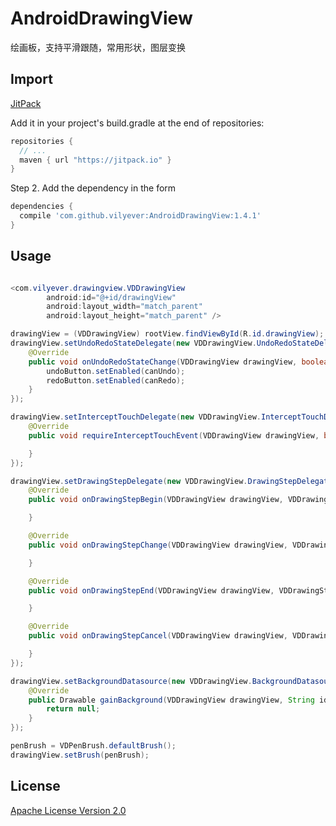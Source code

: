 # AndroidDrawingView
绘画板，支持平滑跟随，常用形状，图层变换

## Import
[JitPack](https://jitpack.io/)

Add it in your project's build.gradle at the end of repositories:

```gradle
repositories {
  // ...
  maven { url "https://jitpack.io" }
}
```

Step 2. Add the dependency in the form

```gradle
dependencies {
  compile 'com.github.vilyever:AndroidDrawingView:1.4.1'
}
```

## Usage
```java

<com.vilyever.drawingview.VDDrawingView
        android:id="@+id/drawingView"
        android:layout_width="match_parent"
        android:layout_height="match_parent" />

drawingView = (VDDrawingView) rootView.findViewById(R.id.drawingView);
drawingView.setUndoRedoStateDelegate(new VDDrawingView.UndoRedoStateDelegate() {
    @Override
    public void onUndoRedoStateChange(VDDrawingView drawingView, boolean canUndo, boolean canRedo) {
        undoButton.setEnabled(canUndo);
        redoButton.setEnabled(canRedo);
    }
});

drawingView.setInterceptTouchDelegate(new VDDrawingView.InterceptTouchDelegate() {
    @Override
    public void requireInterceptTouchEvent(VDDrawingView drawingView, boolean isIntercept) {

    }
});

drawingView.setDrawingStepDelegate(new VDDrawingView.DrawingStepDelegate() {
    @Override
    public void onDrawingStepBegin(VDDrawingView drawingView, VDDrawingStep step) {

    }

    @Override
    public void onDrawingStepChange(VDDrawingView drawingView, VDDrawingStep step) {

    }

    @Override
    public void onDrawingStepEnd(VDDrawingView drawingView, VDDrawingStep step) {

    }

    @Override
    public void onDrawingStepCancel(VDDrawingView drawingView, VDDrawingStep step) {

    }
});

drawingView.setBackgroundDatasource(new VDDrawingView.BackgroundDatasource() {
    @Override
    public Drawable gainBackground(VDDrawingView drawingView, String identifier) {
        return null;
    }
});

penBrush = VDPenBrush.defaultBrush();
drawingView.setBrush(penBrush);
```

## License
[Apache License Version 2.0](http://www.apache.org/licenses/LICENSE-2.0.txt)

